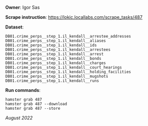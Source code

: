 **Owner**: Igor Sas
 
**Scrape instruction**: https://lokic.locallabs.com/scrape_tasks/487

**Dataset**: 

    DB01.crime_perps__step_1.il_kendall__arrestee_addresses
    DB01.crime_perps__step_1.il_kendall__aliases
    DB01.crime_perps__step_1.il_kendall__ids
    DB01.crime_perps__step_1.il_kendall__arrestees
    DB01.crime_perps__step_1.il_kendall__arrest
    DB01.crime_perps__step_1.il_kendall__bonds
    DB01.crime_perps__step_1.il_kendall__charges
    DB01.crime_perps__step_1.il_kendall__court_hearings
    DB01.crime_perps__step_1.il_kendall__holding_facilities
    DB01.crime_perps__step_1.il_kendall__mugshots
    DB01.crime_perps__step_1.il_kendall__runs

**Run commands**: 

    hamster grab 487
    hamster grab 487 --download
    hamster grab 487 --store

_August 2022_
